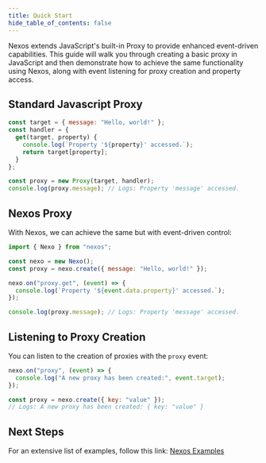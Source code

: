 ```yaml
---
title: Quick Start
hide_table_of_contents: false
---
```


Nexos extends JavaScript's built-in Proxy to provide enhanced event-driven capabilities. This guide will walk you through creating a basic proxy in JavaScript and then demonstrate how to achieve the same functionality using Nexos, along with event listening for proxy creation and property access.

## Standard Javascript Proxy

```javascript
const target = { message: "Hello, world!" };
const handler = {
  get(target, property) {
    console.log(`Property '${property}' accessed.`);
    return target[property];
  }
};

const proxy = new Proxy(target, handler);
console.log(proxy.message); // Logs: Property 'message' accessed.
```

## Nexos Proxy
With Nexos, we can achieve the same but with event-driven control:

```javascript
import { Nexo } from "nexos";

const nexo = new Nexo();
const proxy = nexo.create({ message: "Hello, world!" });

nexo.on("proxy.get", (event) => {
  console.log(`Property '${event.data.property}' accessed.`);
});

console.log(proxy.message); // Logs: Property 'message' accessed.
```

## Listening to Proxy Creation
You can listen to the creation of proxies with the `proxy` event:

```javascript
nexo.on("proxy", (event) => {
  console.log("A new proxy has been created:", event.target);
});

const proxy = nexo.create({ key: "value" });
// Logs: A new proxy has been created: { key: "value" }
```

## Next Steps

For an extensive list of examples, follow this link: [Nexos Examples](examples)